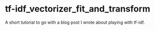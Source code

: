 # tf-idf_vectorizer_fit_and_transform
A short tutorial to go with a blog post I wrote about playing with tf-idf.
